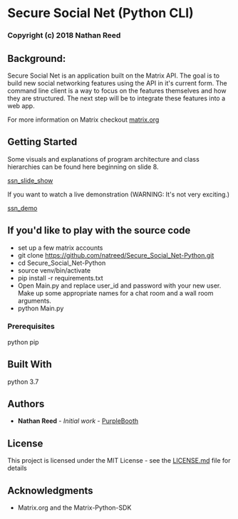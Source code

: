 # Secure Social Net (Python CLI)

### Copyright (c) 2018 Nathan Reed 

## Background: 
Secure Social Net is an application built on the Matrix API. The goal is to build new social networking features using the API in it's current form. The command line client is a way to focus on the features themselves and how they are structured. The next step will be to integrate these features into a web app.

For more information on Matrix checkout [matrix.org](https://matrix.org)

## Getting Started
Some visuals and explanations of program architecture and class hierarchies can be found here beginning on slide 8.

[ssn_slide_show](https://docs.google.com/presentation/d/e/2PACX-1vS1qxldiuo7Da1_-zgbOBoDMwcE6N6gI55gFfYawBgqHeu27hWSpF3S-gKw5b_r15AaFuvBU86HLVNo/pub?start=false&loop=false&delayms=3000)

If you want to watch a live demonstration (WARNING: It's not very exciting.)

[ssn_demo](https://drive.google.com/file/d/1qAqvUIcMx1DIdW3fGDoQqfrZC31L2qpa/view)

## If you'd like to play with the source code
- set up a few matrix accounts [](https://about.riot.im/)
- git clone https://github.com/natreed/Secure_Social_Net-Python.git
- cd Secure_Social_Net-Python
- source venv/bin/activate
- pip install -r requirements.txt
- Open Main.py and replace user_id and password with your new user. Make up some appropriate names for a chat room 
and a wall room arguments.
- python Main.py


### Prerequisites
python 
pip

## Built With

python 3.7

## Authors

* **Nathan Reed** - *Initial work* - [PurpleBooth](https://github.com/natreed/Secure_Social_Net-Python)


## License

This project is licensed under the MIT License - see the [LICENSE.md](LICENSE.md) file for details

## Acknowledgments

* Matrix.org and the Matrix-Python-SDK